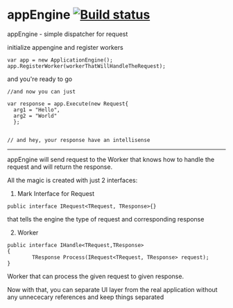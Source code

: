 appEngine [![Build status](https://ci.appveyor.com/api/projects/status/x2o3v19o2mu39121/branch/master?svg=true)](https://ci.appveyor.com/project/abenedykt/appengine)
=========

appEngine - simple dispatcher for request

initialize appengine and register workers
```
var app = new ApplicationEngine();
app.RegisterWorker(workerThatWillHandleTheRequest);
```

and you're ready to go
```
//and now you can just

var response = app.Execute(new Request{
  arg1 = "Hello",
  arg2 = "World"
  };
  
  
// and hey, your response have an intellisense
```

---------
appEngine will send request to the Worker that knows how to handle the request and will return the response.

All the magic is created with just 2 interfaces:

1) Mark Interface for Request
  
```  
public interface IRequest<TRequest, TResponse>{} 
```

that tells the engine the type of request and corresponding response
  
2) Worker

```
public interface IHandle<TRequest,TResponse>
{
        TResponse Process(IRequest<TRequest, TResponse> request);
}
```

Worker that can process the given request to given response.

Now with that, you can separate UI layer from the real application without any unnececary references and keep things separated
